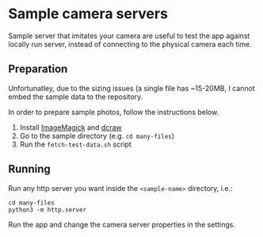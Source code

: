 # Sample camera servers

Sample server that imitates your camera are useful to test the app against locally run server, instead of connecting to the physical camera each time.

## Preparation

Unfortunatley, due to the sizing issues (a single file has ~15-20MB, I cannot embed the sample data to the repository.

In order to prepare sample photos, follow the instructions below.
1. Install [ImageMagick](http://ufraw.sourceforge.net/Install.html) and [dcraw](https://en.wikipedia.org/wiki/Dcraw)
1. Go to the sample directory (e.g. `cd many-files`)
1. Run the `fetch-test-data.sh` script

## Running

Run any http server you want inside the `<sample-name>` directory, i.e.:

```
cd many-files
python3 -m http.server
```

Run the app and change the camera server properties in the settings.